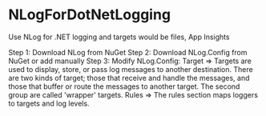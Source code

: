 # NLogForDotNetLogging
Use NLog for .NET logging and targets would be files, App Insights 

Step 1: Download NLog from NuGet
Step 2: Download NLog.Config from NuGet or add manually
Step 3: Modify NLog.Config:
		Target => Targets are used to display, store, or pass log messages to another destination. There are two kinds of target; those that receive and handle the messages, 
		and those that buffer or route the messages to another target. The second group are called 'wrapper' targets.
		Rules => The rules section maps loggers to targets and log levels.
